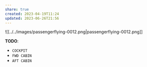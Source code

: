```yaml
---
share: true
created: 2023-04-19T11:24
updated: 2023-06-26T21:56
---
```

![[../../images/passengerflying-0012.png|passengerflying-0012.png]]

**TODO**:
- `COCKPIT`
- `FWD CABIN`
- `AFT CABIN`